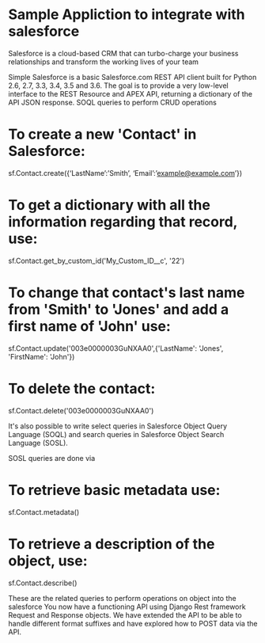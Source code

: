 # Sample Appliction to integrate with salesforce

Salesforce is a cloud-based CRM that can turbo-charge your business relationships and transform the working lives of your team

Simple Salesforce is a basic Salesforce.com REST API client built for Python 2.6, 2.7, 3.3, 3.4, 3.5 and 3.6. The goal is to provide a very low-level interface to the REST Resource and APEX API, returning a dictionary of the API JSON response.
SOQL queries to  perform CRUD operations

# To create a new 'Contact' in Salesforce:
sf.Contact.create({‘LastName’:’Smith’, ‘Email’:’example@example.com’})

# To get a dictionary with all the information regarding that record, use:
sf.Contact.get_by_custom_id('My_Custom_ID__c', '22')

# To change that contact's last name from 'Smith' to 'Jones' and add a first name of 'John' use:
sf.Contact.update('003e0000003GuNXAA0',{'LastName': 'Jones', 'FirstName': 'John'})

# To delete the contact:
sf.Contact.delete('003e0000003GuNXAA0')

It's also possible to write select queries in Salesforce Object Query Language (SOQL) and search
queries in Salesforce Object Search Language (SOSL).


SOSL queries are done via

# To retrieve basic metadata use:
sf.Contact.metadata()

# To retrieve a description of the object, use:
sf.Contact.describe()

These are the related queries to perform operations on object into the salesforce
You now have a functioning API using Django Rest framework Request and Response objects.
We have extended the API to be able to handle different format suffixes and have explored how to POST data via the API.

